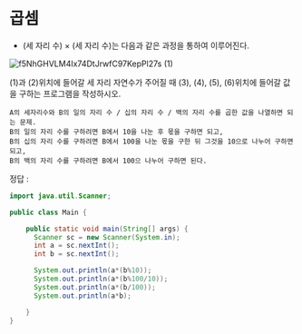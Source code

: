 # 곱셈

- (세 자리 수) × (세 자리 수)는 다음과 같은 과정을 통하여 이루어진다.

![f5NhGHVLM4Ix74DtJrwfC97KepPl27s (1)](https://user-images.githubusercontent.com/95197594/177135916-1743bebe-c268-4e67-ba1e-bf742fca52fe.png)

(1)과 (2)위치에 들어갈 세 자리 자연수가 주어질 때 (3), (4), (5), (6)위치에 들어갈 값을 구하는 프로그램을 작성하시오.


```
A의 세자리수와 B의 일의 자리 수 / 십의 자리 수 / 백의 자리 수를 곱한 값을 나열하면 되는 문제.
B의 일의 자리 수를 구하려면 B에서 10을 나눈 후 몫을 구하면 되고,
B의 십의 자리 수를 구하려면 B에서 100을 나눈 몫을 구한 뒤 그것을 10으로 나누어 구하면 되고,
B의 백의 자리 수를 구하려면 B에서 100으 나누어 구하면 된다.
```

정답 : 
```java
import java.util.Scanner;

public class Main {

    public static void main(String[] args) {
      Scanner sc = new Scanner(System.in);
      int a = sc.nextInt();
      int b = sc.nextInt();

      System.out.println(a*(b%10));
      System.out.println(a*(b%100/10));
      System.out.println(a*(b/100));
      System.out.println(a*b);

    }
}
```

